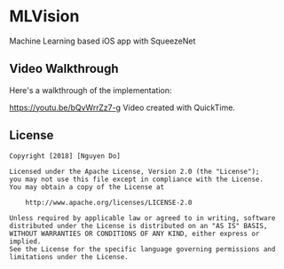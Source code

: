 # MLVision
Machine Learning based iOS app with SqueezeNet

## Video Walkthrough
Here's a walkthrough of the implementation:

https://youtu.be/bQvWrrZz7-g
Video created with QuickTime.

## License

    Copyright [2018] [Nguyen Do]

    Licensed under the Apache License, Version 2.0 (the "License");
    you may not use this file except in compliance with the License.
    You may obtain a copy of the License at

        http://www.apache.org/licenses/LICENSE-2.0

    Unless required by applicable law or agreed to in writing, software
    distributed under the License is distributed on an "AS IS" BASIS,
    WITHOUT WARRANTIES OR CONDITIONS OF ANY KIND, either express or implied.
    See the License for the specific language governing permissions and
    limitations under the License.
